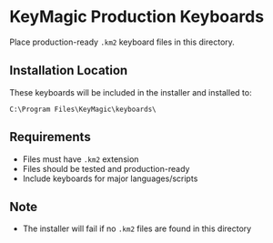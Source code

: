 # KeyMagic Production Keyboards

Place production-ready `.km2` keyboard files in this directory.

## Installation Location

These keyboards will be included in the installer and installed to:
```
C:\Program Files\KeyMagic\keyboards\
```

## Requirements

- Files must have `.km2` extension
- Files should be tested and production-ready
- Include keyboards for major languages/scripts

## Note

- The installer will fail if no `.km2` files are found in this directory